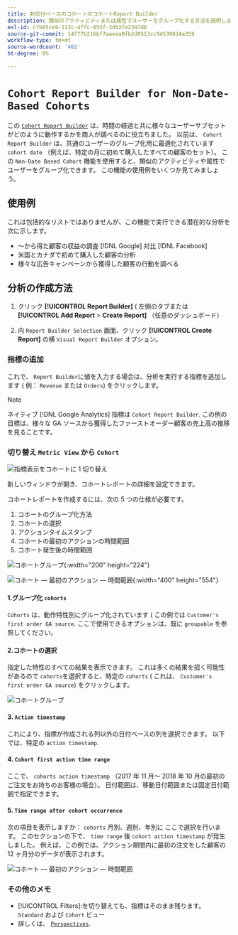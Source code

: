 ```yaml
---
title: 非日付ベースのコホートのコホートReport Builder
description: 類似のアクティビティまたは属性でユーザーをグループ化する方法を説明します。
exl-id: c7b85ce9-113c-4ffc-855f-3d53fe2347d8
source-git-commit: 14777b216bf7aaeea0fb2d0513cc94539034a359
workflow-type: tm+mt
source-wordcount: '462'
ht-degree: 0%

---
```


# `Cohort Report Builder for Non-Date-Based Cohorts`

この [`Cohort Report Builder`](../dev-reports/cohort-rpt-bldr.md) は、時間の経過と共に様々なユーザーサブセットがどのように動作するかを商人が調べるのに役立ちました。 以前は、 `Cohort Report Builder` は、共通のユーザーのグループ化用に最適化されています `cohort date` （例えば、特定の月に初めて購入したすべての顧客のセット）。 この `Non-Date Based Cohort` 機能を使用すると、類似のアクティビティや属性でユーザーをグループ化できます。 この機能の使用例をいくつか見てみましょう。

## 使用例

これは包括的なリストではありませんが、この機能で実行できる潜在的な分析を次に示します。

* ～から得た顧客の収益の調査 [!DNL Google] 対比 [!DNL Facebook]
* 米国とカナダで初めて購入した顧客の分析
* 様々な広告キャンペーンから獲得した顧客の行動を調べる

## 分析の作成方法

1. クリック **[!UICONTROL Report Builder]** ( 左側のタブまたは **[!UICONTROL Add Report** > **Create Report]** （任意のダッシュボード）

1. 内 `Report Builder Selection` 画面、クリック **[!UICONTROL Create Report]** の横 `Visual Report Builder` オプション。

### 指標の追加

これで、 `Report Builder`に値を入力する場合は、分析を実行する指標を追加します ( 例： `Revenue` または `Orders`) をクリックします。

>[!NOTE]
>
>ネイティブ [!DNL Google Analytics] 指標は `Cohort Report Builder`. この例の目標は、様々な GA ソースから獲得したファーストオーダー顧客の売上高の推移を見ることです。

### 切り替え `Metric View` から `Cohort`

![指標表示をコホートに 1 切り替え](../../assets/1-toggle-metric-view-to-cohort.png)

新しいウィンドウが開き、コホートレポートの詳細を設定できます。

コホートレポートを作成するには、次の 5 つの仕様が必要です。

1. コホートのグループ化方法
1. コホートの選択
1. アクションタイムスタンプ
1. コホートの最初のアクションの時間範囲
1. コホート発生後の時間範囲

![コホートグループ](../../assets/2-cohort-groups.png){:width=&quot;200&quot; height=&quot;224&quot;}

![コホート — 最初のアクション — 時間範囲](../../assets/3-cohort-first-action-time-range.png){:width=&quot;400&quot; height=&quot;554&quot;}

#### 1.グループ化 `cohorts`

`Cohorts` は、動作特性別にグループ化されています ( この例では `Customer's first order GA source`. ここで使用できるオプションは、既に `groupable` を参照してください。

#### 2.コホートの選択

指定した特性のすべての結果を表示できます。 これは多くの結果を招く可能性があるので `cohorts`を選択すると、特定の `cohorts` ( これは、 `Customer's first order GA source`) をクリックします。

![コホートグループ](../../assets/4-cohort-groups.png)<!--{: width="300" height="338"}-->

#### 3. `Action timestamp`

これにより、指標が作成される列以外の日付ベースの列を選択できます。 以下では、特定の `action timestamp`.

#### 4. `Cohort first action time range`

ここで、 `cohorts action timestamp` （2017 年 11 月～ 2018 年 10 月の最初のご注文をお持ちのお客様の場合）。 日付範囲は、移動日付範囲または固定日付範囲で指定できます。

#### 5. `Time range after cohort occurrence`

次の項目を表示しますか： `cohorts` 月別、週別、年別に ここで選択を行います。 このセクションの下で、 `time range` 後 `cohort action timestamp` が発生しました。 例えば、この例では、アクション期間内に最初の注文をした顧客の 12 ヶ月分のデータが表示されます。

![コホート — 最初のアクション — 時間範囲](../../assets/5-cohort-first-action-time-range.png)<!--{: width="400" height="557"}-->

### その他のメモ

* [!UICONTROL Filters]:を切り替えても、指標はそのまま残ります。 `Standard` および `Cohort` ビュー
* 詳しくは、 [`Perspectives`](../../data-analyst/dev-reports/cohort-rpt-bldr.md).
